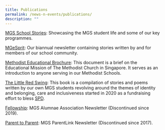 ```yaml
---
title: Publications
permalink: /news-n-events/publications/
description: ""
---
```

[MGS School Stories](https://issuu.com/mgsedu/docs/mgs_school_stories_2021): Showcasing the MGS student life and some of our key programmes.  
  
[MGeSprit](https://drive.google.com/drive/folders/1BVg9mtfmCnEpBP_IUkV87lHZ9IGeqI6y?usp=sharing): Our biannual newsletter containing stories written by and for members of our school community.  
  
[Methodist Educational Brochure](https://issuu.com/mgsedu/docs/methodist_educational_brochure): This document is a brief on the Educational Mission of The Methodist Church in Singapore. It serves as an introduction to anyone serving in our Methodist Schools.  
  
[The Little Red Swing](https://issuu.com/mgsedu/docs/the_little_red_swing): This book is a compilation of stories and poems written by our own MGS students revolving around the themes of identity and belonging, care and inclusiveness started in 2020 as a fundraising effort to bless [SPD](https://spd.org.sg/about-us/).  
  
[Fellowship](https://drive.google.com/drive/folders/1xdqViZh2MGoXBva5c1Z5bMvEKShi5l_1?usp=sharing): MGS Alumnae Association Newsletter (Discontinued since 2019).  
  
[Parent to Parent](https://drive.google.com/drive/folders/12rTK4ptv5TiQf8XPYzKJT-eT1QBJjf1p?usp=sharing): MGS ParentLink Newsletter (Discontinued since 2017).